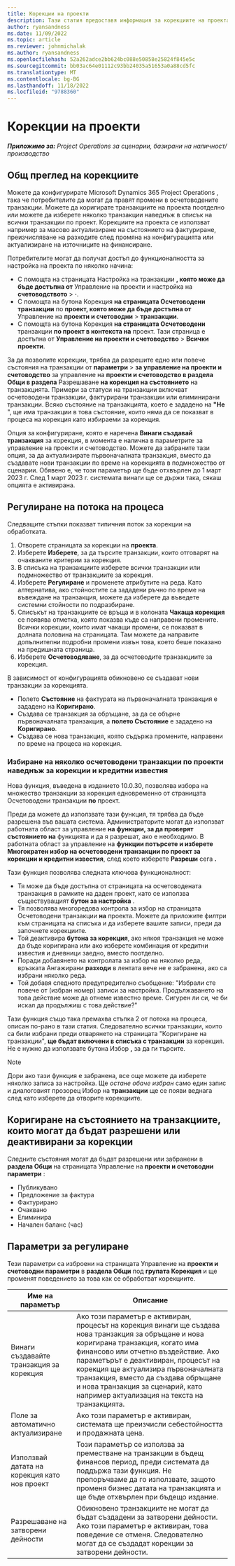```yaml
---
title: Корекции на проекти
description: Тази статия предоставя информация за корекциите на проекта.
author: ryansandness
ms.date: 11/09/2022
ms.topic: article
ms.reviewer: johnmichalak
ms.author: ryansandness
ms.openlocfilehash: 52a262adce2bb624bc088e50858e25824f845e5c
ms.sourcegitcommit: bb03ac64e01112c93bb24035a51653a0a88cd5fc
ms.translationtype: MT
ms.contentlocale: bg-BG
ms.lasthandoff: 11/18/2022
ms.locfileid: "9788360"
---
```

# <a name="project-adjustments"></a>Корекции на проекти

_**Приложимо за:** Project Operations за сценарии, базирани на наличност/производство_

## <a name="adjustments-overview"></a>Общ преглед на корекциите

Можете да конфигурирате Microsoft Dynamics 365 Project Operations , така че потребителите да могат да правят промени в осчетоводените транзакции. Можете да коригирате транзакциите на проекта поотделно или можете да изберете няколко транзакции наведнъж в списък на всички транзакции по проект. Корекциите на проекта се използват например за масово актуализиране на състоянието на фактуриране, преизчисляване на разходите след промяна на конфигурацията или актуализиране на източниците на финансиране.

Потребителите могат да получат достъп до функционалността за настройка на проекта по няколко начина:

- С помощта на страницата Настройка на транзакции **, която може да бъде достъпна от** Управление на проекти и настройка на **счетоводството** \> **·**.
- С помощта на бутона Корекция **на страницата Осчетоводени транзакции** по **проект, която може да бъде достъпна от** Управление на **проекти и счетоводни** \> **транзакции**.
- С помощта на бутона Корекция **на страницата Осчетоводени** транзакции **по проект в контекста на** проект. Тази страница е достъпна от **Управление на проекти и счетоводство** \> **Всички проекти**.

За да позволите корекции, трябва да разрешите едно или повече състояния на транзакции от **параметри** \> **за управление на проекти и счетоводство** за управление на **проекти и счетоводство в раздела Общи в раздела** Разрешаване **на корекция на състоянието** на транзакцията. Примери за статуси на транзакции включват осчетоводени транзакции, фактурирани транзакции или елиминирани транзакции. Всяко състояние на транзакцията, което е зададено на **"Не** ", ще има транзакции в това състояние, които няма да се показват в процеса на корекция като избираеми за корекция.

Опция за конфигуриране, която е наречена **Винаги създавай транзакция** за корекция, в момента е налична в параметрите за управление на проекти и счетоводство. Можете да забраните тази опция, за да актуализирате първоначалната транзакция, вместо да създавате нови транзакции по време на корекцията в подмножество от сценарии. Обявено е, че този параметър ще бъде отхвърлен до 1 март 2023 г. След 1 март 2023 г. системата винаги ще се държи така, сякаш опцията е активирана.

## <a name="adjustments-process-flow"></a>Регулиране на потока на процеса

Следващите стъпки показват типичния поток за корекции на обработката.

1. Отворете страницата за корекции на **проекта**.
2. Изберете **Изберете**, за да търсите транзакции, които отговарят на очакваните критерии за корекция.
3. В списъка на транзакциите изберете всички транзакции или подмножество от транзакциите за корекция.
4. Изберете **Регулиране** и променете атрибутите на реда. Като алтернатива, ако стойностите са зададени ръчно по време на въвеждане на транзакция, можете да изберете да въведете системни стойности по подразбиране.
5. Списъкът на транзакциите се връща и в колоната **Чакаща корекция** се появява отметка, която показва къде са направени промените. Всички корекции, които имат чакащи промени, се показват в долната половина на страницата. Там можете да направите допълнителни подробни промени извън това, което беше показано на предишната страница.
6. Изберете **Осчетоводяване**, за да осчетоводите транзакциите за корекция.

В зависимост от конфигурацията обикновено се създават нови транзакции за корекцията.

- Полето **Състояние** на фактурата на първоначалната транзакция е зададено на **Коригирано**.
- Създава се транзакция за обръщане, за да се обърне първоначалната транзакция, а **полето Състояние** е зададено на **Коригирано**.
- Създава се нова транзакция, която съдържа промените, направени по време на процеса на корекция.

### <a name="selecting-multiple-posted-project-transactions-at-a-time-for-adjustments-and-credit-notes"></a>Избиране на няколко осчетоводени транзакции по проекти наведнъж за корекции и кредитни известия

Нова функция, въведена в изданието 10.0.30, позволява избора на множество транзакции за корекция едновременно от страницата Осчетоводени транзакции **по** проект.

Преди да можете да използвате тази функция, тя трябва да бъде разрешена във вашата система. Администраторите могат да използват работната област за управление **на функции, за да проверят състоянието на** функцията и да я разрешат, ако е необходимо. В работната област за управление на **функции потърсете и изберете Многократен избор на осчетоводени транзакции по проект за корекции и кредитни известия**, след което изберете **Разреши** сега **.**

Тази функция позволява следната ключова функционалност:

- Тя може да бъде достъпна от страницата на осчетоводената транзакция в рамките на даден проект, като се използва съществуващият **бутон за настройка** .
- Тя позволява многоредова контрола за избор на страницата Осчетоводени транзакции **на** проекта. Можете да приложите филтри към страницата на списъка и да изберете вашите записи, преди да започнете корекциите.
- Той деактивира **бутона за корекция**, ако някоя транзакция не може да бъде коригирана или ако изберете комбинация от кредитни известия и дневници заедно, вместо поотделно.
- Поради добавянето на контролата за избор на няколко реда, връзката Ангажирани **разходи** в лентата вече не е забранена, ако са избрани няколко реда.
- Той добавя следното предупредително съобщение: "Избрали сте повече от (избран номер) записи за настройка. Продължаването на това действие може да отнеме известно време. Сигурен ли си, че би искал да продължиш с това действие?"

Тази функция също така премахва стъпка 2 от потока на процеса, описан по-рано в тази статия. Следователно всички транзакции, които са били избрани преди отварянето на страницата "Коригиране на транзакции", **ще бъдат включени в списъка с транзакции** за корекция. Не е нужно да използвате бутона Избор **,** за да ги търсите.

> [!NOTE] 
> Дори ако тази функция е забранена, все още можете да изберете няколко записа за настройка. Ще *остане обаче избран* само един запис и диалоговият прозорец Избор на **транзакции** ще се появи веднага след като изберете да отворите корекциите.

## <a name="adjustment-transaction-statuses-that-can-be-enabled-or-disabled-for-adjustments"></a>Коригиране на състоянието на транзакциите, които могат да бъдат разрешени или деактивирани за корекции

Следните състояния могат да бъдат разрешени или забранени в **раздела Общи** на страницата Управление на **проекти и счетоводни параметри** :

- Публикувано
- Предложение за фактура
- Фактурирано
- Очаквано
- Елиминира
- Начален баланс (час)

## <a name="adjustment-parameters"></a>Параметри за регулиране

Тези параметри са изброени на страницата Управление на **проекти и счетоводни параметри** в **раздела Общи** под **групата Корекция** и ще променят поведението за това как се обработват корекциите. 

| Име на параметър | Описание |
|----------------|-------------
| Винаги създавайте транзакция за корекция | Ако този параметър е активиран, процесът на корекция винаги ще създава нова транзакция за обръщане и нова коригирана транзакция, когато има финансово или отчетно въздействие. Ако параметърът е деактивиран, процесът на корекция ще актуализира първоначалната транзакция, вместо да създава обръщане и нова транзакция за сценарий, като например актуализация на текста на транзакцията. |
| Поле за автоматично актуализиране | Ако този параметър е активиран, системата ще преизчисли себестойността и продажната цена. |
| Използвай датата на корекция като нов проект | Този параметър се използва за преместване на транзакции в бъдещ финансов период, преди системата да поддържа тази функция. Не препоръчваме да го използвате, защото променя бизнес датата на транзакцията и ще бъде отхвърлен при бъдещо издание. |
| Разрешаване на затворени дейности | Обикновено транзакциите не могат да бъдат създадени за затворени дейности. Ако този параметър е активиран, това поведение се отменя. Следователно могат да се създадат корекции за затворени дейности. |
